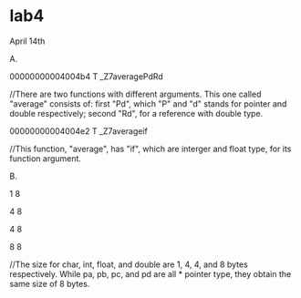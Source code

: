 # lab4
April 14th

A.

00000000004004b4 T _Z7averagePdRd

//There are two functions with different arguments. This one called "average" consists of: first "Pd", which "P" and "d" stands for pointer and double respectively; second "Rd", for a reference with double type.

00000000004004e2 T _Z7averageif

//This function, "average", has "if", which are interger and float type, for its function argument.

B.

1 8

4 8

4 8

8 8

//The size for char, int, float, and double are 1, 4, 4, and 8 bytes respectively. While pa, pb, pc, and pd are all * pointer type, they obtain the same size of 8 bytes.
